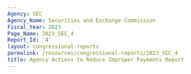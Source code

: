 ```yaml
---
Agency: SEC
Agency_Name: Securities and Exchange Commission
Fiscal_Year: 2023
Page_Name: 2023_SEC_4
Report_Id: '4'
layout: congressional-reports
permalink: /resources/congressional-reports/2023_SEC_4
title: Agency Actions to Reduce Improper Payments Report
---
```

